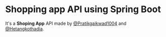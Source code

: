 
# Shopping app API using Spring Boot

It's a **Shoping App** API made by [@Pratikgaikwad1004](https://github.com/Pratikgaikwad1004) and [@Hetangkothadia](https://github.com/hetangkothadia).


